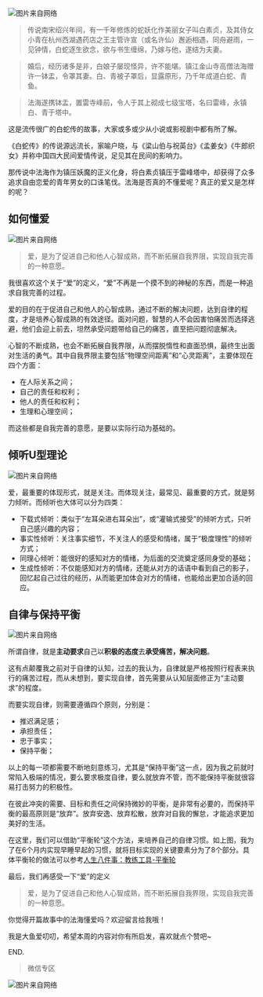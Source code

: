 ![图片来自网络](http://image.dayuaidaodao.com/fahai-500-500.jpg)


>传说南宋绍兴年间，有一千年修炼的蛇妖化作美丽女子叫白素贞，及其侍女小青在杭州西湖遇药店之王主管许宣（或名许仙）邂逅相遇，同舟避雨，一见钟情，白蛇逐生欲念，欲与书生缠绵，乃嫁与他，遂结为夫妻。

>婚后，经历诸多是非，白娘子屡现怪异，许不能堪。镇江金山寺高僧法海赠许一钵盂，令罩其妻。白、青被子罩后，显露原形，乃千年成道白蛇、青鱼。

>法海遂携钵盂，置雷寺峰前，令人于其上砌成七级宝塔，名曰雷峰，永镇白、青于塔中。

这是流传很广的白蛇传的故事，大家或多或少从小说或影视剧中都有所了解。

《白蛇传》的传说源远流长，家喻户晓，与《梁山伯与祝英台》《孟姜女》《牛郎织女》并称中国四大民间爱情传说，足见其在民间的影响力。

那传说中法海作为镇压妖魔的正义化身，将白素贞镇压于雷峰塔中，却获得了众多追求自由恋爱的青年男女的口诛笔伐。法海是否真的不懂爱呢？真正的爱又是怎样的呢？

## 如何懂爱

![图片来自网络](http://image.dayuaidaodao.com/theroadlesstraveled.png)

> 爱，是为了促进自己和他人心智成熟，而不断拓展自我界限，实现自我完善的一种意愿。

我很喜欢这个关于“爱”的定义，“爱”不再是一个摸不到的神秘的东西，而是一种追求自我完善的过程。

爱的目的在于促进自己和他人的心智成熟，通过不断的解决问题，达到自律的程度，才是培养心智成熟的有效途径。面对问题，智慧的人不会因害怕痛苦而选择逃避，他们会迎上前去，坦然承受问题带给自己的痛苦，直至把问题彻底解决。

心智的不断成熟，也会不断拓展自我界限，从而摆脱惰性和直面恐惧，最终生出面对生活的勇气。其中自我界限主要包括“物理空间距离”和“心灵距离”，主要体现在四个方面：
- 在人际关系之间；
- 自己的责任和权利；
- 他人的责任和权利；
- 生理和心理空间；

而这些都是自我完善的意愿，是要以实际行动为基础的。

## 倾听U型理论

![图片来自网络](http://image.dayuaidaodao.com/listen-500-500.jpeg)

爱，最重要的体现形式，就是关注。而体现关注，最常见、最重要的方式，就是努力倾听。而倾听也大体可以分为四类：
- 下载式倾听：类似于“左耳朵进右耳朵出”，或“灌输式接受”的倾听方式，只听自己感兴趣的内容；
- 事实性倾听：关注事实细节，不关注人的感受和情绪，属于“极度理性”的倾听方式；
- 同理心倾听：能很好的感知对方的情绪，为后面的交流奠定感同身受的基础；
- 生成性倾听：不仅能感知对方的情绪，还能从对方的话语中看到自己的影子，回忆起自己过往的经历，从而能更加体会对方的情绪，也能给出更加合适的回应。

## 自律与保持平衡

![图片来自网络](http://image.dayuaidaodao.com/balancewheel-500-500.jpeg)

所谓自律，就是**主动要求**自己以**积极的态度**去**承受痛苦，解决问题**。

这有点颠覆我之前对于自律的认知，过去的我认为，自律就是严格按照行程表来执行的痛苦过程，而从未想到，要实现自律，首先需要从认知层面修正为“主动要求”的程度。

而要实现自律，则需要遵循四个原则，分别是：
- 推迟满足感；
- 承担责任；
- 忠于事实；
- 保持平衡；

以上的每一项都需要不断地刻意练习，尤其是“保持平衡”这一点，因为我之前就时常陷入极端的情况，要么要求极度自律，要么就放弃不管，而不能保持平衡就很容易打击努力的积极性。

在彼此冲突的需要、目标和责任之间保持微妙的平衡，是非常有必要的，而保持平衡的最高原则是“放弃”。放弃安逸、放弃松散，放弃对自我的懈怠，才能追求更加美好的生活。

在这里，我们可以借助“平衡轮”这个方法，来培养自己的自律习惯。如上图，我为了在6个月内实现早睡早起的习惯，就将目标实现的关键要素分为了8个部分。具体平衡轮的做法可以参考[人生八件事：教练工具-平衡轮](http://blog.sina.com.cn/s/blog_87314bef0100zh63.html)

最后，我们再感受一下“爱”的定义
> 爱，是为了促进自己和他人心智成熟，而不断拓展自我界限，实现自我完善的一种意愿。

你觉得开篇故事中的法海懂爱吗？欢迎留言给我哦！

我是大鱼爱叨叨，希望本周的内容对你有所启发，喜欢就点个赞吧~

END.

> 微信专区

![图片来自网络](http://image.dayuaidaodao.com/writing/image/wechat-code-1228-1000-1000-imageview2-imageslim.png)
